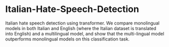 # Italian-Hate-Speech-Detection
Italian hate speech detection using transformer. We compare monolingual models in both Italian and English (where the Italian dataset is
translated into English) and a multilingual model, and show that the multi-lingual model outperforms monolingual models on this classification task.

